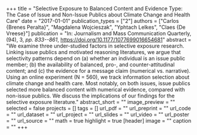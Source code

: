 +++
title = "Selective Exposure to Balanced Content and Evidence Type: The Case of Issue and Non-Issue Publics about Climate Change and Health Care"
date = "2017-01-01"
publication_types = ["2"]
authors = ["Carlos {Brenes Peralta}", "Magdalena Wojcieszak", "Yphtach Lelkes", "Claes {De Vreese}"]
publication = "In: Journalism and Mass Communication Quarterly, (94), 3, _pp. 833--861_, https://doi.org/10.1177/1077699016654681"
abstract = "We examine three under-studied factors in selective exposure research. Linking issue publics and motivated reasoning literatures, we argue that selectivity patterns depend on (a) whether an individual is an issue public member; (b) the availability of balanced, pro-, and counter-attitudinal content; and (c) the evidence for a message claim (numerical vs. narrative). Using an online experiment (N = 560), we track information selection about climate change and health care. Most notably, on both issues, issue publics selected more balanced content with numerical evidence, compared with non-issue publics. We discuss the implications of our findings for the selective exposure literature."
abstract_short = ""
image_preview = ""
selected = false
projects = []
tags = []
url_pdf = ""
url_preprint = ""
url_code = ""
url_dataset = ""
url_project = ""
url_slides = ""
url_video = ""
url_poster = ""
url_source = ""
math = true
highlight = true
[header]
image = ""
caption = ""
+++
